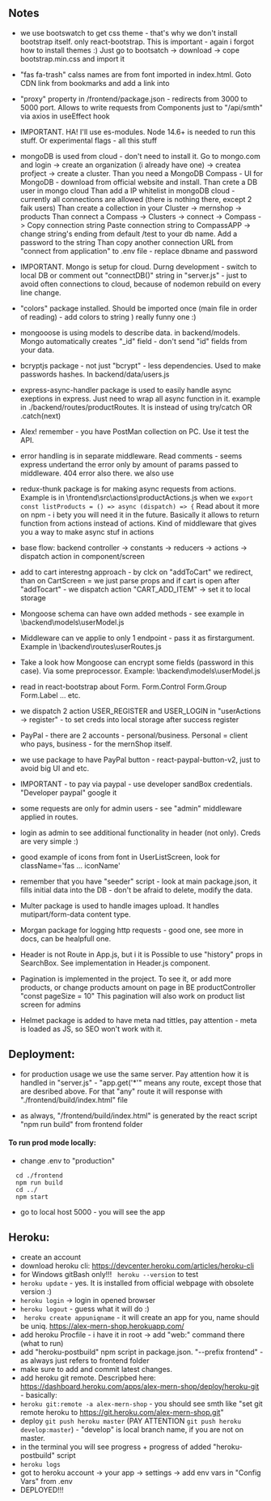 ## Notes 
- we use bootswatch to get css theme - that's why we don't install bootstrap itself. only react-bootstrap. This is important - again i forgot how to install themes :) Just go to bootsatch -> download -> cope bootstrap.min.css and import it

- "fas fa-trash" calss names are from font imported in index.html. Goto CDN link from bookmarks and add a link into <head>

- "proxy" property in /frontend/package.json - redirects from 3000 to 5000 port. Allows to write requests from Components just to "/api/smth" via axios in useEffect hook

- IMPORTANT. HA! I'll use es-modules. Node 14.6+ is needed to run this stuff. Or experimental flags - all this stuff

- mongoDB is used from cloud - don't need to install it. Go to mongo.com and login -> create an organization (i already have one) -> createa profject -> create a cluster.
Than you need a MongoDB Compass - UI for MongoDB - download from official website and install.
Than crete a DB user in mongo cloud
Than add a IP whitelist in mongoDB cloud - currently all connections are allowed (there is nothing there, except 2 faik users)
Than create a collection in your Cluster -> mernshop -> products 
Than connect a Compass -> Clusters -> connect -> Compass -> Copy connection string
Paste connection string to CompassAPP -> change string's ending from default /test to your db name. Add a password to the string
Than copy another connection URL from "connect from application" to .env file - replace dbname and password

- IMPORTANT. Mongo is setup for cloud. Durng development - switch to local DB or comment out "connectDB()" string in "server.js" - just to avoid often connections to cloud, because of nodemon rebuild on every line change.

- "colors" package installed. Should be imported once (main file in order of reading) - add colors to string ) really funny one :)

- mongooose is using models to describe data. in backend/models. Mongo automatically creates "_id" field - don't send "id" fields from your data.

- bcryptjs package - not just "bcrypt" - less dependencies. Used to make passwords hashes. In backend/data/users.js

- express-async-handler package is used to easily handle async exeptions in express. Just need to wrap all async function in it. example in ./backend/routes/productRoutes. It is instead of using try/catch OR .catch(next)

- Alex! remember - you have PostMan collection on PC. Use it test the API.

- error handling is in separate middleware. Read comments - seems express undertand the error only by amount of params passed to middleware. 404 error also there.
we also use

- redux-thunk package is for making async requests from actions. Example is in \frontend\src\actions\productActions.js when we 
``` export const listProducts = () => async (dispatch) => { ```
Read about it more on npm - i bety you will need it in the future. Basically it allows to return function from actions instead of actions. Kind of middleware that gives you a way to make async stuf in actions

- base flow: backend controller -> constants -> reducers -> actions -> dispatch action in component/screen

- add to cart interestng approach - by clck on "addToCart" we redirect, than on CartScreen = we just parse props and if cart is open after "addTocart" - we dispatch action "CART_ADD_ITEM" -> set it to local storage 

- Mongoose schema can have own added methods - see example in \backend\models\userModel.js

- Middleware can ve applie to only 1 endpoint - pass it as firstargument. Example in \backend\routes\userRoutes.js

- Take a look how Mongoose can encrypt some fields (password in this case). Via some preprocessor. Example: \backend\models\userModel.js

- read in react-bootstrap about Form. Form.Control Form.Group Form.Label ... etc.

- we dispatch 2 action USER_REGISTER and USER_LOGIN in "userActions -> register" - to set creds into local storage after success register

- PayPal - there are 2 accounts - personal/business. Personal = client who pays, business - for the mernShop itself.
- we use package to have PayPal button - react-paypal-button-v2, just to avoid big UI and etc. 
- IMPORTANT - to pay via paypal - use developer sandBox credentials. "Developer paypal" google it

- some requests are only for admin users - see "admin" middleware applied in routes.
- login as admin to see additional functionality in header (not only). Creds are very simple :)  

- good example of icons from font in UserListScreen, look for className='fas ... iconName'

- remember that you have "seeder" script - look at main package.json, it fills initial data into the DB - don't be afraid to delete, modify the data.

- Multer package is used to handle images upload. It handles mutipart/form-data content type.

- Morgan package for logging http requests - good one, see more in docs, can be healpfull one.

- Header is not Route in App.js, but i it is Possible to use "history" props in SearchBox. See implementation in Header.js component.

- Pagination is implemented in the project. To see it, or add more products, or change products amount on page in BE productController "const pageSize = 10"
This pagination will also work on product list screen for admins

- Helmet package is added to have meta nad tittles, pay attention - meta is loaded as JS, so SEO won't work with it.

## Deployment:
- for production usage we use the same server. Pay attention how it is handled in "server.js" - "app.get('*'" means any route, except those that are desribed above.
For that "any" route it will response with "./frontend/build/index.html" file

- as always, "/frontend/build/index.html" is generated by the react script "npm run build" from frontend folder

#### To run prod mode locally: 
- change .env to "production"
```
  cd ./frontend
  npm run build
  cd ../
  npm start
```
- go to local host 5000 - you will see the app

## Heroku: 
- create an account 
- download heroku cli: https://devcenter.heroku.com/articles/heroku-cli
- for Windows gitBash only!!! ``` heroku --version``` to test 
- ``` heroku update ``` - yes. It is installed from official webpage with obsolete version :) 
- ``` heroku login ``` -> login in opened browser
- ``` heroku logout ``` - guess what it will do :)
- ``` heroku create appuniqname``` - it will create an app for you, name should be uniq. https://alex-mern-shop.herokuapp.com/
- add heroku Procfile - i have it in root -> add "web:" command there (what to run)
- add "heroku-postbuild" npm script in package.json. "--prefix frontend" - as always just refers to frontend folder
- make sure to add and commit latest changes. 
- add heroku git remote. Descripbed here: https://dashboard.heroku.com/apps/alex-mern-shop/deploy/heroku-git - basically: 
- ``` heroku git:remote -a alex-mern-shop ``` - you should see smth like "set git remote heroku to https://git.heroku.com/alex-mern-shop.git"
- deploy ``` git push heroku master ``` (PAY ATTENTION ``` git push heroku develop:master ```) - "develop" is local branch name, if you are not on master.
- in the terminal you will see progress + progress of added "heroku-postbuild" script
- ``` heroku logs ```
- got to heroku account -> your app -> settings -> add env vars in "Config Vars" from .env
- DEPLOYED!!! 